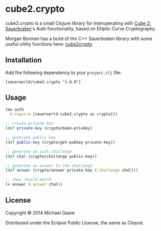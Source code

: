 # cube2.crypto

cube2.crypto is a small Clojure library for interoperating with [Cube 2: Sauerbraten](http://www.sauerbraten.org)'s Auth functionality, based on Elliptic Curve Cryptography.

Morgan Borman has a build of the C++ Sauerbraten library with some useful utility functions here: [cube2crypto](https://github.com/MorganBorman/cube2crypto)

## Installation

Add the following dependency to your `project.clj` file:

    [sauerworld/cube2.crypto "1.0.0"]

## Usage

```clojure
(ns auth
  (:require [sauerworld.cube2.crypto as crypto]))

;; create private key
(def private-key (crypto/make-privkey)

;; generate public key
(def public-key (crypto/get-pubkey private-key))

;; generate an auth challenge
(def chal (crypto/challenge public-key))

;; generate an answer to the challenge
(def answer (crypto/answer private-key (:challenge chal)))

;; they should match
(= answer (:answer chal))
```

## License

Copyright © 2014 Michael Gaare

Distributed under the Eclipse Public License, the same as Clojure.
